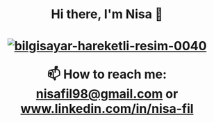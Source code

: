 <h1 align="center">Hi there, I'm Nisa 👋</h1>
<h1 align="center"><a href="https://www.hareketligifler.net/cat-bilgisayarlar-56.htm"><img src="https://www.hareketligifler.net/data/media/56/bilgisayar-hareketli-resim-0040.gif" border="0" alt="bilgisayar-hareketli-resim-0040" /></a>

📫 How to reach me: nisafil98@gmail.com or www.linkedin.com/in/nisa-fil





